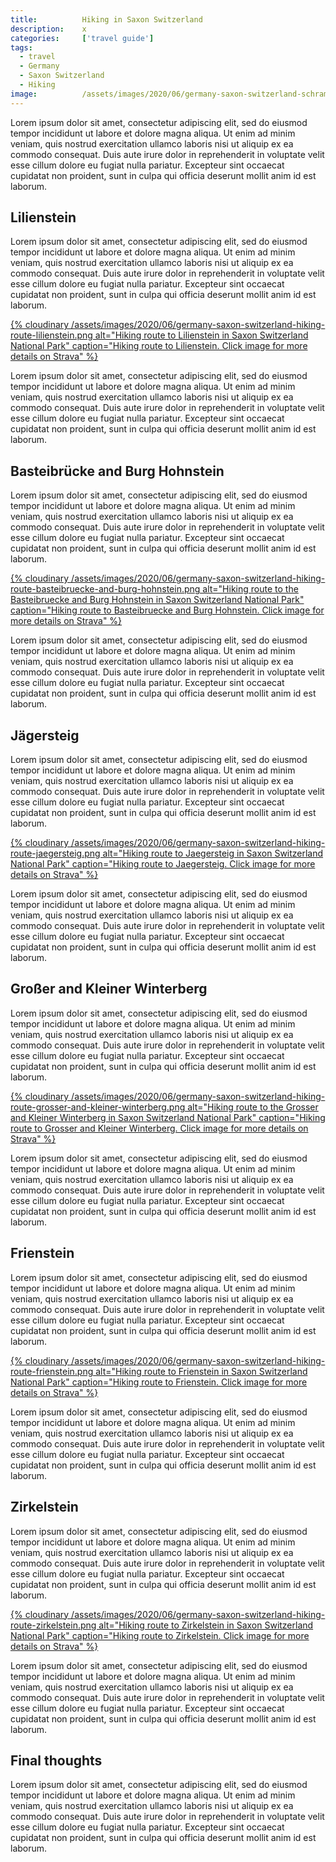 ```yaml
---
title:			Hiking in Saxon Switzerland
description:	x
categories:		['travel guide']
tags:			
  - travel
  - Germany
  - Saxon Switzerland
  - Hiking
image:			/assets/images/2020/06/germany-saxon-switzerland-schrammsteine.jpeg
---
```



Lorem ipsum dolor sit amet, consectetur adipiscing elit, sed do eiusmod tempor incididunt ut labore et dolore magna aliqua. Ut enim ad minim veniam, quis nostrud exercitation ullamco laboris nisi ut aliquip ex ea commodo consequat. Duis aute irure dolor in reprehenderit in voluptate velit esse cillum dolore eu fugiat nulla pariatur. Excepteur sint occaecat cupidatat non proident, sunt in culpa qui officia deserunt mollit anim id est laborum.

## Lilienstein

Lorem ipsum dolor sit amet, consectetur adipiscing elit, sed do eiusmod tempor incididunt ut labore et dolore magna aliqua. Ut enim ad minim veniam, quis nostrud exercitation ullamco laboris nisi ut aliquip ex ea commodo consequat. Duis aute irure dolor in reprehenderit in voluptate velit esse cillum dolore eu fugiat nulla pariatur. Excepteur sint occaecat cupidatat non proident, sunt in culpa qui officia deserunt mollit anim id est laborum.

<a href="https://www.strava.com/activities/saxon-switzerland-lilienstein-3607901597?utm_campaign=ride_share&utm_content=2347241&utm_medium=widget&utm_source=localhost" target="_blank">
	{% cloudinary /assets/images/2020/06/germany-saxon-switzerland-hiking-route-lilienstein.png alt="Hiking route to Lilienstein in Saxon Switzerland National Park" caption="Hiking route to Lilienstein. Click image for more details on Strava" %}
</a>

Lorem ipsum dolor sit amet, consectetur adipiscing elit, sed do eiusmod tempor incididunt ut labore et dolore magna aliqua. Ut enim ad minim veniam, quis nostrud exercitation ullamco laboris nisi ut aliquip ex ea commodo consequat. Duis aute irure dolor in reprehenderit in voluptate velit esse cillum dolore eu fugiat nulla pariatur. Excepteur sint occaecat cupidatat non proident, sunt in culpa qui officia deserunt mollit anim id est laborum.

## Basteibrücke and Burg Hohnstein

Lorem ipsum dolor sit amet, consectetur adipiscing elit, sed do eiusmod tempor incididunt ut labore et dolore magna aliqua. Ut enim ad minim veniam, quis nostrud exercitation ullamco laboris nisi ut aliquip ex ea commodo consequat. Duis aute irure dolor in reprehenderit in voluptate velit esse cillum dolore eu fugiat nulla pariatur. Excepteur sint occaecat cupidatat non proident, sunt in culpa qui officia deserunt mollit anim id est laborum.

<a href="https://www.strava.com/activities/saxon-switzerland-basteibr%C3%BCcke-and-burg-hohnstein-3525711698?utm_campaign=ride_share&utm_content=2347241&utm_medium=widget&utm_source=localhost" target="_blank">
	{% cloudinary /assets/images/2020/06/germany-saxon-switzerland-hiking-route-basteibruecke-and-burg-hohnstein.png alt="Hiking route to the Basteibruecke and Burg Hohnstein in Saxon Switzerland National Park" caption="Hiking route to Basteibruecke and Burg Hohnstein. Click image for more details on Strava" %}
</a>

Lorem ipsum dolor sit amet, consectetur adipiscing elit, sed do eiusmod tempor incididunt ut labore et dolore magna aliqua. Ut enim ad minim veniam, quis nostrud exercitation ullamco laboris nisi ut aliquip ex ea commodo consequat. Duis aute irure dolor in reprehenderit in voluptate velit esse cillum dolore eu fugiat nulla pariatur. Excepteur sint occaecat cupidatat non proident, sunt in culpa qui officia deserunt mollit anim id est laborum.

## Jägersteig

Lorem ipsum dolor sit amet, consectetur adipiscing elit, sed do eiusmod tempor incididunt ut labore et dolore magna aliqua. Ut enim ad minim veniam, quis nostrud exercitation ullamco laboris nisi ut aliquip ex ea commodo consequat. Duis aute irure dolor in reprehenderit in voluptate velit esse cillum dolore eu fugiat nulla pariatur. Excepteur sint occaecat cupidatat non proident, sunt in culpa qui officia deserunt mollit anim id est laborum.

<a href="https://www.strava.com/activities/saxon-switzerland-j%C3%A4gersteig-3525707308?utm_campaign=ride_share&utm_content=2347241&utm_medium=widget&utm_source=localhost" target="_blank">
	{% cloudinary /assets/images/2020/06/germany-saxon-switzerland-hiking-route-jaegersteig.png alt="Hiking route to Jaegersteig in Saxon Switzerland National Park" caption="Hiking route to Jaegersteig. Click image for more details on Strava" %}
</a>

Lorem ipsum dolor sit amet, consectetur adipiscing elit, sed do eiusmod tempor incididunt ut labore et dolore magna aliqua. Ut enim ad minim veniam, quis nostrud exercitation ullamco laboris nisi ut aliquip ex ea commodo consequat. Duis aute irure dolor in reprehenderit in voluptate velit esse cillum dolore eu fugiat nulla pariatur. Excepteur sint occaecat cupidatat non proident, sunt in culpa qui officia deserunt mollit anim id est laborum.

## Großer and Kleiner Winterberg

Lorem ipsum dolor sit amet, consectetur adipiscing elit, sed do eiusmod tempor incididunt ut labore et dolore magna aliqua. Ut enim ad minim veniam, quis nostrud exercitation ullamco laboris nisi ut aliquip ex ea commodo consequat. Duis aute irure dolor in reprehenderit in voluptate velit esse cillum dolore eu fugiat nulla pariatur. Excepteur sint occaecat cupidatat non proident, sunt in culpa qui officia deserunt mollit anim id est laborum.

<a href="https://www.strava.com/activities/saxon-switzerland-gro%C3%9Fer-and-kleiner-winterberg-3514868593?utm_campaign=ride_share&utm_content=2347241&utm_medium=widget&utm_source=localhost" target="_blank">
	{% cloudinary /assets/images/2020/06/germany-saxon-switzerland-hiking-route-grosser-and-kleiner-winterberg.png alt="Hiking route to the Grosser and Kleiner Winterberg in Saxon Switzerland National Park" caption="Hiking route to Grosser and Kleiner Winterberg. Click image for more details on Strava" %}
</a>

Lorem ipsum dolor sit amet, consectetur adipiscing elit, sed do eiusmod tempor incididunt ut labore et dolore magna aliqua. Ut enim ad minim veniam, quis nostrud exercitation ullamco laboris nisi ut aliquip ex ea commodo consequat. Duis aute irure dolor in reprehenderit in voluptate velit esse cillum dolore eu fugiat nulla pariatur. Excepteur sint occaecat cupidatat non proident, sunt in culpa qui officia deserunt mollit anim id est laborum.

## Frienstein

Lorem ipsum dolor sit amet, consectetur adipiscing elit, sed do eiusmod tempor incididunt ut labore et dolore magna aliqua. Ut enim ad minim veniam, quis nostrud exercitation ullamco laboris nisi ut aliquip ex ea commodo consequat. Duis aute irure dolor in reprehenderit in voluptate velit esse cillum dolore eu fugiat nulla pariatur. Excepteur sint occaecat cupidatat non proident, sunt in culpa qui officia deserunt mollit anim id est laborum.

<a href="https://www.strava.com/activities/saxon-switzerland-frienstein-3509793203?utm_campaign=ride_share&utm_content=2347241&utm_medium=widget&utm_source=localhost" target="_blank">
	{% cloudinary /assets/images/2020/06/germany-saxon-switzerland-hiking-route-frienstein.png alt="Hiking route to Frienstein in Saxon Switzerland National Park" caption="Hiking route to Frienstein. Click image for more details on Strava" %}
</a>

Lorem ipsum dolor sit amet, consectetur adipiscing elit, sed do eiusmod tempor incididunt ut labore et dolore magna aliqua. Ut enim ad minim veniam, quis nostrud exercitation ullamco laboris nisi ut aliquip ex ea commodo consequat. Duis aute irure dolor in reprehenderit in voluptate velit esse cillum dolore eu fugiat nulla pariatur. Excepteur sint occaecat cupidatat non proident, sunt in culpa qui officia deserunt mollit anim id est laborum.

## Zirkelstein

Lorem ipsum dolor sit amet, consectetur adipiscing elit, sed do eiusmod tempor incididunt ut labore et dolore magna aliqua. Ut enim ad minim veniam, quis nostrud exercitation ullamco laboris nisi ut aliquip ex ea commodo consequat. Duis aute irure dolor in reprehenderit in voluptate velit esse cillum dolore eu fugiat nulla pariatur. Excepteur sint occaecat cupidatat non proident, sunt in culpa qui officia deserunt mollit anim id est laborum.

<a href="https://www.strava.com/activities/saxon-switzerland-zirkelstein-3508271311?utm_campaign=ride_share&utm_content=2347241&utm_medium=widget&utm_source=localhost" target="_blank">
	{% cloudinary /assets/images/2020/06/germany-saxon-switzerland-hiking-route-zirkelstein.png alt="Hiking route to Zirkelstein in Saxon Switzerland National Park" caption="Hiking route to Zirkelstein. Click image for more details on Strava" %}
</a>

Lorem ipsum dolor sit amet, consectetur adipiscing elit, sed do eiusmod tempor incididunt ut labore et dolore magna aliqua. Ut enim ad minim veniam, quis nostrud exercitation ullamco laboris nisi ut aliquip ex ea commodo consequat. Duis aute irure dolor in reprehenderit in voluptate velit esse cillum dolore eu fugiat nulla pariatur. Excepteur sint occaecat cupidatat non proident, sunt in culpa qui officia deserunt mollit anim id est laborum.

## Final thoughts 

Lorem ipsum dolor sit amet, consectetur adipiscing elit, sed do eiusmod tempor incididunt ut labore et dolore magna aliqua. Ut enim ad minim veniam, quis nostrud exercitation ullamco laboris nisi ut aliquip ex ea commodo consequat. Duis aute irure dolor in reprehenderit in voluptate velit esse cillum dolore eu fugiat nulla pariatur. Excepteur sint occaecat cupidatat non proident, sunt in culpa qui officia deserunt mollit anim id est laborum.